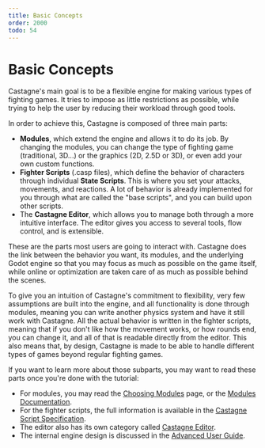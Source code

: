 ```yaml
---
title: Basic Concepts
order: 2000
todo: 54
---
```


# Basic Concepts

Castagne's main goal is to be a flexible engine for making various types of fighting games. It tries to impose as little restrictions as possible, while trying to help the user by reducing their workload through good tools.

In order to achieve this, Castagne is composed of three main parts:
- **Modules**, which extend the engine and allows it to do its job. By changing the modules, you can change the type of fighting game (traditional, 3D...) or the graphics (2D, 2.5D or 3D), or even add your own custom functions.
- **Fighter Scripts** (.casp files), which define the behavior of characters through individual **State Scripts**. This is where you set your attacks, movements, and reactions. A lot of behavior is already implemented for you through what are called the "base scripts", and you can build upon other scripts.
- The **Castagne Editor**, which allows you to manage both through a more intuitive interface. The editor gives you access to several tools, flow control, and is extensible.

These are the parts most users are going to interact with. Castagne does the link between the behavior you want, its modules, and the underlying Godot engine so that you may focus as much as possible on the game itself, while online or optimization are taken care of as much as possible behind the scenes.

To give you an intuition of Castagne's commitment to flexibility, very few assumptions are built into the engine, and all functionality is done through modules, meaning you can write another physics system and have it still work with Castagne. All the actual behavior is written in the fighter scripts, meaning that if you don't like how the movement works, or how rounds end, you can change it, and all of that is readable directly from the editor. This also means that, by design, Castagne is made to be able to handle different types of games beyond regular fighting games.

If you want to learn more about those subparts, you may want to read these parts once you're done with the tutorial:
- For modules, you may read the [Choosing Modules](../choosing-modules) page, or the [Modules Documentation](../../modules).
- For the fighter scripts, the full information is available in the [Castagne Script Specification](../../casp-spec).
- The editor also has its own category called [Castagne Editor](../../editor).
- The internal engine design is discussed in the [Advanced User Guide](../../advanced).

<!-- TODO Simple schema of the parts -->
